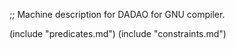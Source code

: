 ;; Machine description for DADAO for GNU compiler.

(include "predicates.md")
(include "constraints.md")
